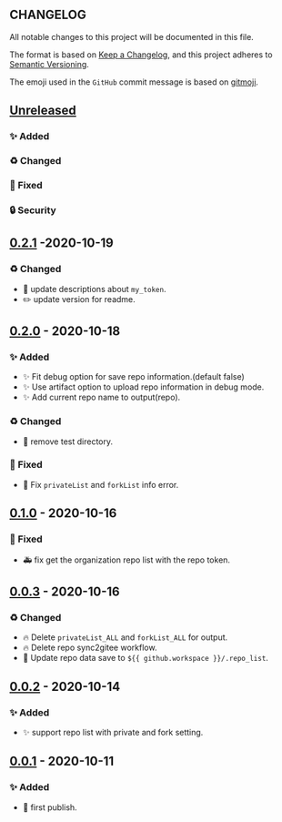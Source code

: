 ## CHANGELOG

All notable changes to this project will be documented in this file.

The format is based on [Keep a Changelog](https://keepachangelog.com/en/1.0.0/),
and this project adheres to [Semantic Versioning](https://semver.org/spec/v2.0.0.html).

The emoji used in the `GitHub` commit message is based on [gitmoji](https://gitmoji.carloscuesta.me/).

## [Unreleased]

### ✨ Added

### ♻️ Changed

### 🐛 Fixed

### 🔒 Security

## [0.2.1] -2020-10-19

### ♻️ Changed

- 📝 update descriptions about `my_token`.
- ✏️ update version for readme.

## [0.2.0] - 2020-10-18

### ✨ Added

- ✨ Fit debug option for save repo information.(default false)
- ✨ Use artifact option to upload repo information in debug mode.
- ✨ Add current repo name to output(repo).

### ♻️ Changed

- 🙈 remove test directory.

### 🐛 Fixed

- 🐛 Fix `privateList` and `forkList` info error.

## [0.1.0] - 2020-10-16

### 🐛 Fixed

- 🚑 fix get the organization repo list with the repo token.

## [0.0.3] - 2020-10-16

### ♻️ Changed

- 🔥 Delete `privateList_ALL` and `forkList_ALL` for output.
- 🔥 Delete repo sync2gitee workflow.
- 📝 Update repo data save to `${{ github.workspace }}/.repo_list`.

## [0.0.2] - 2020-10-14

### ✨ Added

- ✨ support repo list with private and fork setting.

## [0.0.1] - 2020-10-11

### ✨ Added

- 🎉 first publish.

[unreleased]: https://github.com/olivierlacan/keep-a-changelog/compare/v0.2.1...HEAD
[0.2.1]: https://github.com/mindsers/changelog-reader-action/compare/v0.2.1
[0.2.0]: https://github.com/mindsers/changelog-reader-action/compare/v0.2.0
[0.1.0]: https://github.com/mindsers/changelog-reader-action/compare/v0.1.0
[0.0.3]: https://github.com/mindsers/changelog-reader-action/compare/v0.0.3
[0.0.2]: https://github.com/mindsers/changelog-reader-action/compare/v0.0.2
[0.0.1]: https://github.com/mindsers/changelog-reader-action/compare/v0.0.1
